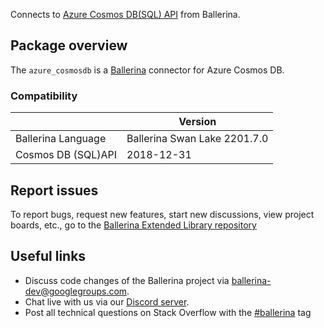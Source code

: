 Connects to [Azure Cosmos DB(SQL) API](https://docs.microsoft.com/en-us/rest/api/cosmos-db/)  from Ballerina.

## Package overview
The `azure_cosmosdb` is a [Ballerina](https://ballerina.io/) connector for Azure Cosmos DB.

### Compatibility
|                      | Version                       |
|----------------------|-------------------------------|
| Ballerina Language   | Ballerina Swan Lake 2201.7.0 | 
| Cosmos DB (SQL)API   | 2018-12-31                    |

## Report issues
To report bugs, request new features, start new discussions, view project boards, etc., go to the [Ballerina Extended Library repository](https://github.com/ballerina-platform/ballerina-extended-library)

## Useful links
- Discuss code changes of the Ballerina project via [ballerina-dev@googlegroups.com](mailto:ballerina-dev@googlegroups.com).
- Chat live with us via our [Discord server](https://discord.gg/ballerinalang).
- Post all technical questions on Stack Overflow with the [#ballerina](https://stackoverflow.com/questions/tagged/ballerina) tag
